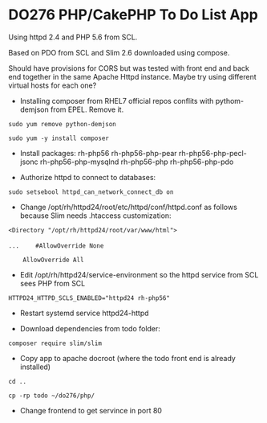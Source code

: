 # DO276 PHP/CakePHP To Do List App

Using httpd 2.4 and PHP 5.6 from SCL.

Based on PDO from SCL and Slim 2.6 downloaded using compose.

Should have provisions for CORS but was tested with front end and back end together in the same Apache Httpd instance. Maybe try using different virtual hosts for each one?

* Installing composer from RHEL7 official repos conflits with pythom-demjson from EPEL. Remove it.

`sudo yum remove python-demjson`

`sudo yum -y install composer`

* Install packages: rh-php56 rh-php56-php-pear rh-php56-php-pecl-jsonc rh-php56-php-mysqlnd rh-php56-php rh-php56-php-pdo

* Authorize httpd to connect to databases:

`sudo setsebool httpd_can_network_connect_db on`

* Change /opt/rh/httpd24/root/etc/httpd/conf/httpd.conf as follows because Slim needs .htaccess customization:

`<Directory "/opt/rh/httpd24/root/var/www/html">`

`...`
`    #AllowOverride None`

`    AllowOverride All`

* Edit /opt/rh/httpd24/service-environment so the httpd service from SCL sees PHP from SCL

`HTTPD24_HTTPD_SCLS_ENABLED="httpd24 rh-php56"`

* Restart systemd service httpd24-httpd

* Download dependencies from todo folder:

`composer require slim/slim`

* Copy app to apache docroot (where the todo front end is already installed)

`cd ..`

`cp -rp todo ~/do276/php/`

* Change frontend to get servince in port 80

